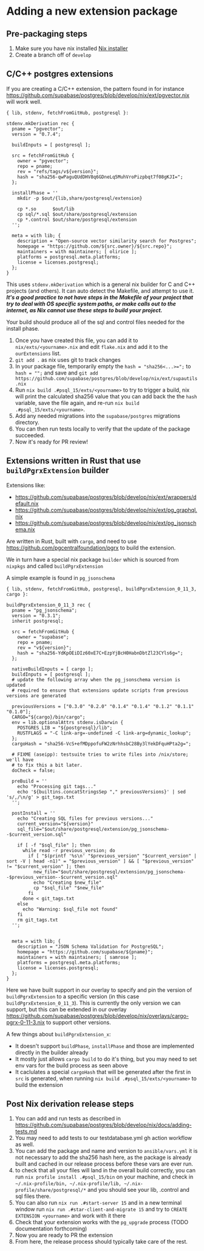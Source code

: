 # Adding a new extension package


## Pre-packaging steps
1. Make sure you have nix installed [Nix installer](https://github.com/DeterminateSystems/nix-installer)
2. Create a branch off of `develop`


## C/C++ postgres extensions

If you are creating a C/C++ extension, the pattern found in for instance https://github.com/supabase/postgres/blob/develop/nix/ext/pgvector.nix will work well.

```
{ lib, stdenv, fetchFromGitHub, postgresql }:

stdenv.mkDerivation rec {
  pname = "pgvector";
  version = "0.7.4";

  buildInputs = [ postgresql ];

  src = fetchFromGitHub {
    owner = "pgvector";
    repo = pname;
    rev = "refs/tags/v${version}";
    hash = "sha256-qwPaguQUdDHV8q6GDneLq5MuhVroPizpbqt7f08gKJI=";
  };

  installPhase = ''
    mkdir -p $out/{lib,share/postgresql/extension}

    cp *.so      $out/lib
    cp sql/*.sql $out/share/postgresql/extension
    cp *.control $out/share/postgresql/extension
  '';

  meta = with lib; {
    description = "Open-source vector similarity search for Postgres";
    homepage = "https://github.com/${src.owner}/${src.repo}";
    maintainers = with maintainers; [ olirice ];
    platforms = postgresql.meta.platforms;
    license = licenses.postgresql;
  };
}
```

This uses `stdenv.mkDerivation` which is a general nix builder for C and C++ projects (and others). It can auto detect the Makefile, and attempt to use it. ***It's a good practice to not have steps in the Makefile of your project that try to deal with OS specific system paths, or make calls out to the internet, as Nix cannot use these steps to build your project.*** 

Your build should produce all of the sql and control files needed for the install phase.

1. Once you have created this file, you can add it to `nix/exts/<yourname>.nix` and edit `flake.nix` and add it to the `ourExtensions` list.
2. `git add .` as nix uses git to track changes 
3. In your package file, temporarily empty the `hash = "sha256<...>=";` to `hash = "";` and save  and `git add  https://github.com/supabase/postgres/blob/develop/nix/ext/supautils.nix`
4. Run `nix build .#psql_15/exts/<yourname>`  to try to trigger a build, nix will print the calculated sha256 value that you can add back the the `hash` variable, save the file again, and re-run `nix build .#psql_15/exts/<yourname>`. 
5. Add any needed migrations into the `supabase/postgres` migrations directory.
6. You can then run tests locally to verify that the update of the package succeeded. 
7. Now it's ready for PR review!

## Extensions written in Rust that use `buildPgrxExtension` builder

Extensions like:

* https://github.com/supabase/postgres/blob/develop/nix/ext/wrappers/default.nix
* https://github.com/supabase/postgres/blob/develop/nix/ext/pg_graphql.nix
* https://github.com/supabase/postgres/blob/develop/nix/ext/pg_jsonschema.nix

Are written in Rust, built with `cargo`, and need to use https://github.com/pgcentralfoundation/pgrx to build the extension.

We in turn have a special nix package `builder` which is sourced from `nixpkgs` and called `buildPgrxExtension` 

A simple example is found in `pg_jsonschema`


```
{ lib, stdenv, fetchFromGitHub, postgresql, buildPgrxExtension_0_11_3, cargo }:

buildPgrxExtension_0_11_3 rec {
  pname = "pg_jsonschema";
  version = "0.3.1";
  inherit postgresql;

  src = fetchFromGitHub {
    owner = "supabase";
    repo = pname;
    rev = "v${version}";
    hash = "sha256-YdKpOEiDIz60xE7C+EzpYjBcH0HabnDbtZl23CYls6g=";
  };

  nativeBuildInputs = [ cargo ];
  buildInputs = [ postgresql ];
  # update the following array when the pg_jsonschema version is updated
  # required to ensure that extensions update scripts from previous versions are generated

  previousVersions = ["0.3.0" "0.2.0" "0.1.4" "0.1.4" "0.1.2" "0.1.1" "0.1.0"];
  CARGO="${cargo}/bin/cargo";
  env = lib.optionalAttrs stdenv.isDarwin {
    POSTGRES_LIB = "${postgresql}/lib";
    RUSTFLAGS = "-C link-arg=-undefined -C link-arg=dynamic_lookup";
  };
  cargoHash = "sha256-VcS+efMDppofuFW2zNrhhsbC28By3lYekDFquHPta2g=";

  # FIXME (aseipp): testsuite tries to write files into /nix/store; we'll have
  # to fix this a bit later.
  doCheck = false;

  preBuild = ''
    echo "Processing git tags..."
    echo '${builtins.concatStringsSep "," previousVersions}' | sed 's/,/\n/g' > git_tags.txt
  '';

  postInstall = ''
    echo "Creating SQL files for previous versions..."
    current_version="${version}"
    sql_file="$out/share/postgresql/extension/pg_jsonschema--$current_version.sql"
    
    if [ -f "$sql_file" ]; then
      while read -r previous_version; do
        if [ "$(printf '%s\n' "$previous_version" "$current_version" | sort -V | head -n1)" = "$previous_version" ] && [ "$previous_version" != "$current_version" ]; then
          new_file="$out/share/postgresql/extension/pg_jsonschema--$previous_version--$current_version.sql"
          echo "Creating $new_file"
          cp "$sql_file" "$new_file"
        fi
      done < git_tags.txt
    else
      echo "Warning: $sql_file not found"
    fi
    rm git_tags.txt
  '';


  meta = with lib; {
    description = "JSON Schema Validation for PostgreSQL";
    homepage = "https://github.com/supabase/${pname}";
    maintainers = with maintainers; [ samrose ];
    platforms = postgresql.meta.platforms;
    license = licenses.postgresql;
  };
}
```

Here we have built support in our overlay to specify and pin the version of `buildPgrxExtension` to a specific version (in this case `buildPgrxExtension_0_11_3`). This is currently the only version we can support, but this can be extended in our overlay https://github.com/supabase/postgres/blob/develop/nix/overlays/cargo-pgrx-0-11-3.nix to support other versions.

A few things about `buildPgrxExtension_x`:

* It doesn't support `buildPhase`, `installPhase` and those are implemented directly in the builder already
* It mostly just allows `cargo build` to do it's thing, but you may need to set env vars for the build process as seen above 
* It caclulates a special `cargoHash` that will be generated after the first in `src` is generated, when running `nix build .#psql_15/exts/<yourname>` to build the extension


## Post Nix derivation release steps


1. You can add and run tests as described in https://github.com/supabase/postgres/blob/develop/nix/docs/adding-tests.md 
2. You may need to add tests to our testdatabase.yml gh action workflow as well.
3. You can add the package and name and version to `ansible/vars.yml` it is not necessary to add the sha256 hash here, as the package is already built and cached in our release process before these vars are ever run.
4. to check that all your files will land in the overall build correctly, you can run `nix profile install .#psql_15/bin` on your machine, and check in `~/.nix-profile/bin, ~/.nix-profile/lib, ~/.nix-profile/share/postgresql/*` and you should see your lib, .control and sql files there. 
5. You can also run `nix run .#start-server 15` and in a new terminal window run `nix run .#star-client-and-migrate 15` and try to `CREATE EXTENSION <yourname>` and work with it there
6. Check that your extension works with the `pg_upgrade` process (TODO documentation forthcoming)
7. Now you are ready to PR the extension
8. From here, the release process should typically take care of the rest. 
